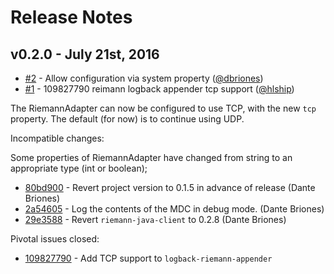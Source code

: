 # Release Notes

## v0.2.0 - July 21st, 2016

- [#2](https://github.com/walmartlabs/logback-riemann-appender/pull/2) - Allow configuration via system property ([@dbriones](https://github.com/dbriones))
- [#1](https://github.com/walmartlabs/logback-riemann-appender/pull/1) - 109827790 reimann logback appender tcp support ([@hlship](https://github.com/hlship))

The RiemannAdapter can now be configured to use TCP, with the new `tcp` property.
The default (for now) is to continue using UDP.

Incompatible changes:

Some properties of RiemannAdapter have changed from string to an appropriate type
(int or boolean);

- [80bd900](https://github.com/walmartlabs/logback-riemann-appender/commit/80bd9003e79ad48ae23c946f614aae19276f6ef7) - Revert project version to 0.1.5 in advance of release (Dante Briones)
- [2a54605](https://github.com/walmartlabs/logback-riemann-appender/commit/2a54605a2d17e5f34b1174268ef0079531c9b8c5) - Log the contents of the MDC in debug mode. (Dante Briones)
- [29e3588](https://github.com/walmartlabs/logback-riemann-appender/commit/29e358802d7b01c526ef9b015b8419db190ebd2f) - Revert `riemann-java-client` to 0.2.8 (Dante Briones)

Pivotal issues closed:
- [109827790](https://www.pivotaltracker.com/story/show/109827790) - Add TCP support to `logback-riemann-appender`
